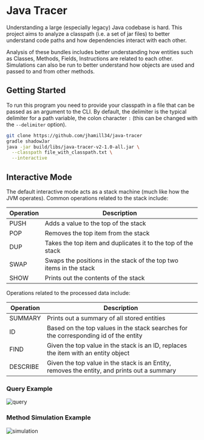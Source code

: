 # Java Tracer

Understanding a large (especially legacy) Java codebase is hard. This project aims
to analyze a classpath (i.e. a set of jar files) to better understand code paths and how 
dependencies interact with each other.

Analysis of these bundles includes better understanding how entities such as Classes, Methods, Fields, 
Instructions are related to each other. Simulations can also be run to better understand 
how objects are used and passed to and from other methods. 

## Getting Started

To run this program you need to provide your classpath in a file that can be passed as an argument to the CLI.
By default, the delimiter is the typical delimiter for a path variable, 
the colon character `:` (this can be changed with the `--delimiter` option). 

```bash
git clone https://github.com/jhamill34/java-tracer
gradle shadowJar
java -jar build/libs/java-tracer-v2-1.0-all.jar \
  --classpath file_with_classpath.txt \
  --interactive
```

## Interactive Mode

The default interactive mode acts as a stack machine (much like how the JVM operates). Common operations 
related to the stack include: 

| Operation | Description                                                        |
|-----------|--------------------------------------------------------------------|
| PUSH      | Adds a value to the top of the stack                               | 
| POP       | Removes the top item from the stack                                |
| DUP       | Takes the top item and duplicates it to the top of the stack       |
| SWAP      | Swaps the positions in the stack of the top two items in the stack |
| SHOW      | Prints out the contents of the stack                               |


Operations related to the processed data include: 

| Operation | Description                                                                                 |
|-----------|---------------------------------------------------------------------------------------------|
| SUMMARY   | Prints out a summary of all stored entities                                                 |
| ID        | Based on the top values in the stack searches for the corresponding id of the entity        |
| FIND      | Given the top value in the stack is an ID, replaces the item with an entity object          |
| DESCRIBE  | Given the top value in the stack is an Entity, removes the entity, and prints out a summary |


### Query Example 
![query](assets/query-v1.0.gif)

### Method Simulation Example
![simulation](assets/simulate-v1.0.gif)
